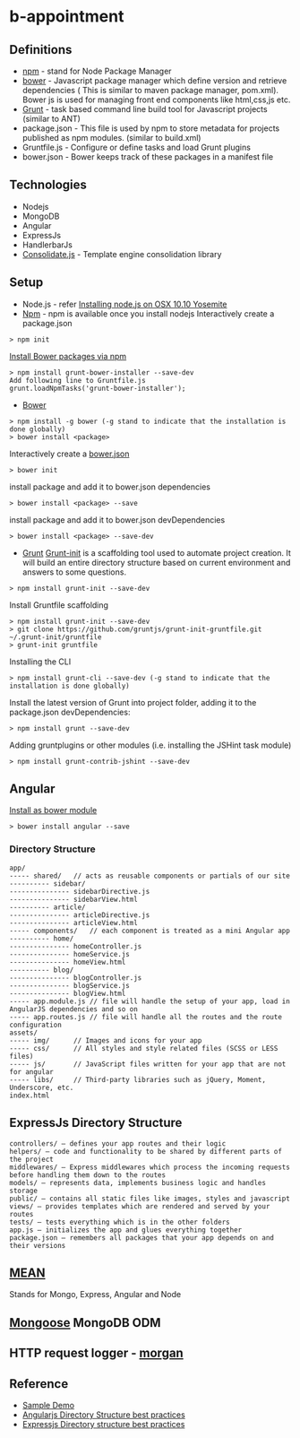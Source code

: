 # b-appointment
## Definitions
* [npm](http://coolestguidesontheplanet.com/installing-node-js-on-osx-10-10-yosemite/) - stand for Node Package Manager
* [bower](http://bower.io/) - Javascript package manager which define version and retrieve dependencies ( This is similar to maven package manager, pom.xml). Bower js is used for managing front end components like html,css,js etc. 
* [Grunt](http://gruntjs.com/getting-started) - task based command line build tool for Javascript projects (similar to ANT)
* package.json - This file is used by npm to store metadata for projects published as npm modules. (similar to build.xml)
* Gruntfile.js - Configure or define tasks and load Grunt plugins
* bower.json - Bower keeps track of these packages in a manifest file

## Technologies
* Nodejs
* MongoDB
* Angular
* ExpressJs
* HandlerbarJs
* [Consolidate.js](https://www.npmjs.com/package/consolidate) - Template engine consolidation library

## Setup
* Node.js - refer [Installing node.js on OSX 10.10 Yosemite](http://coolestguidesontheplanet.com/installing-node-js-on-osx-10-10-yosemite/)
* [Npm](https://www.npmjs.com/) - npm is available once you install nodejs
Interactively create a package.json
```
> npm init
```
[Install Bower packages via npm](https://www.npmjs.com/package/grunt-bower-installer)
```
> npm install grunt-bower-installer --save-dev
Add following line to Gruntfile.js
grunt.loadNpmTasks('grunt-bower-installer');
```
* [Bower](http://bower.io/)
```
> npm install -g bower (-g stand to indicate that the installation is done globally)
> bower install <package>
```
Interactively create a [bower.json](http://bower.io/docs/creating-packages/#bowerjson)
```
> bower init
```
install package and add it to bower.json dependencies
```
> bower install <package> --save
```
install package and add it to bower.json devDependencies
```
> bower install <package> --save-dev
```
* [Grunt](http://code.tutsplus.com/tutorials/meet-grunt-the-build-tool-for-javascript--net-24856)
[Grunt-init](http://gruntjs.com/project-scaffolding) is a scaffolding tool used to automate project creation. It will build an entire directory structure based on current environment and answers to some questions.
```
> npm install grunt-init --save-dev

```
Install Gruntfile scaffolding
```
> npm install grunt-init --save-dev
> git clone https://github.com/gruntjs/grunt-init-gruntfile.git ~/.grunt-init/gruntfile
> grunt-init gruntfile
```
Installing the CLI
```
> npm install grunt-cli --save-dev (-g stand to indicate that the installation is done globally)
```
Install the latest version of Grunt into project folder, adding it to the package.json devDependencies:
```
> npm install grunt --save-dev	
```
Adding gruntplugins or other modules (i.e. installing the JSHint task module)
```
> npm install grunt-contrib-jshint --save-dev
```

## Angular
[Install as bower module](https://github.com/angular/bower-angular)
```
> bower install angular --save
```

### Directory Structure
```
app/
----- shared/   // acts as reusable components or partials of our site
---------- sidebar/
--------------- sidebarDirective.js
--------------- sidebarView.html
---------- article/
--------------- articleDirective.js
--------------- articleView.html
----- components/   // each component is treated as a mini Angular app
---------- home/
--------------- homeController.js
--------------- homeService.js
--------------- homeView.html
---------- blog/
--------------- blogController.js
--------------- blogService.js
--------------- blogView.html
----- app.module.js // file will handle the setup of your app, load in AngularJS dependencies and so on
----- app.routes.js // file will handle all the routes and the route configuration
assets/
----- img/      // Images and icons for your app
----- css/      // All styles and style related files (SCSS or LESS files)
----- js/       // JavaScript files written for your app that are not for angular
----- libs/     // Third-party libraries such as jQuery, Moment, Underscore, etc.
index.html
```

## ExpressJs Directory Structure
```
controllers/ – defines your app routes and their logic
helpers/ – code and functionality to be shared by different parts of the project
middlewares/ – Express middlewares which process the incoming requests before handling them down to the routes
models/ – represents data, implements business logic and handles storage
public/ – contains all static files like images, styles and javascript
views/ – provides templates which are rendered and served by your routes
tests/ – tests everything which is in the other folders
app.js – initializes the app and glues everything together
package.json – remembers all packages that your app depends on and their versions
```

## [MEAN](http://mean.io/)
Stands for Mongo, Express, Angular and Node

## [Mongoose](http://mongoosejs.com) MongoDB ODM

## HTTP request logger  - [morgan](https://www.npmjs.com/package/morgan)


## Reference 
* [Sample Demo](https://github.com/scotch-io/node-todo/tree/tut1-starter)
* [Angularjs Directory Structure best practices](https://scotch.io/tutorials/angularjs-best-practices-directory-structure)
* [Expressjs Directory structure best practices](http://www.terlici.com/2014/08/25/best-practices-express-structure.html)